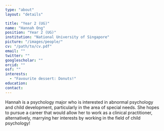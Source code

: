 ```yaml
---
type: "about"
layout: "details"

title: "Year 2 (UG)"
name: "Hannah Ong"
position: "Year 2 (UG)"
institution: "National University of Singapore"
picture: "/images/people/"
cv: "/path/to/cv.pdf"
email: ""
twitter: ""
googlescholar: ""
orcid: ""
osf: ""
interests:
  - "Favourite dessert: Donuts!"
education:
contact:
---
```


Hannah is a psychology major who is interested in abnormal psychology and child development, particularly in the area of special needs. She hopes to pursue a career that would allow her to work as a clinical practitioner, alternatively, marrying her interests by working in the field of child psychology!
